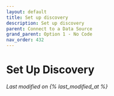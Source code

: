 ```yaml
---
layout: default
title: Set up discovery
description: Set up discovery
parent: Connect to a Data Source
grand_parent: Option 1 - No Code
nav_order: 432
---
```


# Set Up Discovery
*Last modified on {% last_modified_at %}*